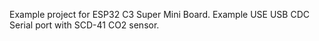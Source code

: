 Example project for ESP32 C3 Super Mini Board.
Example USE USB CDC Serial port with SCD-41 CO2 sensor.
